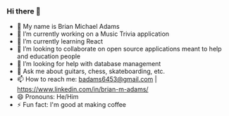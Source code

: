 ### Hi there 👋
- 🤠 My name is Brian Michael Adams
- 🔭 I’m currently working on a Music Trivia application
- 🌱 I’m currently learning React
- 👯 I’m looking to collaborate on open source applications meant to help and education people
- 🤔 I’m looking for help with database management
- 💬 Ask me about guitars, chess, skateboarding, etc. 
- 📫 How to reach me: badams6453@gmail.com | https://www.linkedin.com/in/brian-m-adams/ 
- 😄 Pronouns: He/Him
- ⚡ Fun fact: I'm good at making coffee


